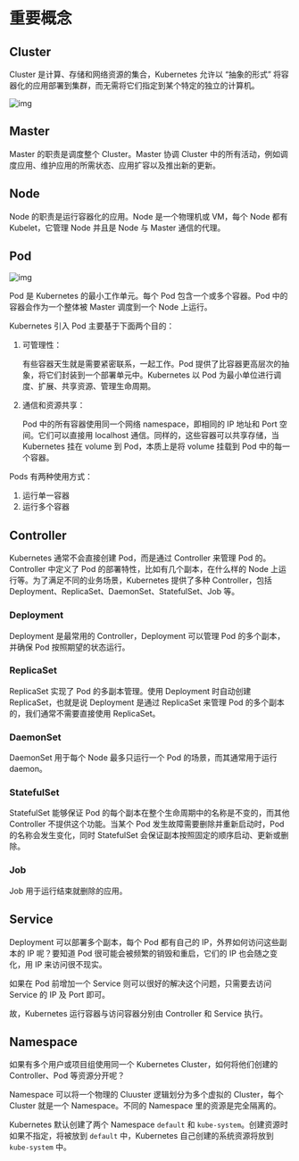 # 重要概念

## Cluster

Cluster 是计算、存储和网络资源的集合，Kubernetes 允许以 “抽象的形式” 将容器化的应用部署到集群，而无需将它们指定到某个特定的独立的计算机。

![img](https://d33wubrfki0l68.cloudfront.net/283cc20bb49089cb2ca54d51b4ac27720c1a7902/34424/docs/tutorials/kubernetes-basics/public/images/module_01_cluster.svg)

## Master

Master 的职责是调度整个 Cluster。Master 协调 Cluster 中的所有活动，例如调度应用、维护应用的所需状态、应用扩容以及推出新的更新。

## Node

Node 的职责是运行容器化的应用。Node 是一个物理机或 VM，每个 Node 都有 Kubelet，它管理 Node 并且是 Node 与 Master 通信的代理。

## Pod

![img](https://d33wubrfki0l68.cloudfront.net/5cb72d407cbe2755e581b6de757e0d81760d5b86/a9df9/docs/tutorials/kubernetes-basics/public/images/module_03_nodes.svg)

Pod 是 Kubernetes 的最小工作单元。每个 Pod 包含一个或多个容器。Pod 中的容器会作为一个整体被 Master 调度到一个 Node 上运行。

Kubernetes 引入 Pod 主要基于下面两个目的：

1. 可管理性：

   有些容器天生就是需要紧密联系，一起工作。Pod 提供了比容器更高层次的抽象，将它们封装到一个部署单元中。Kubernetes 以 Pod 为最小单位进行调度、扩展、共享资源、管理生命周期。

2. 通信和资源共享：

   Pod 中的所有容器使用同一个网络 namespace，即相同的 IP 地址和 Port 空间。它们可以直接用 localhost 通信。同样的，这些容器可以共享存储，当 Kubernetes 挂在 volume 到 Pod，本质上是将 volume 挂载到 Pod 中的每一个容器。

Pods 有两种使用方式：

1. 运行单一容器
2. 运行多个容器

## Controller

Kubernetes 通常不会直接创建 Pod，而是通过 Controller 来管理 Pod 的。Controller 中定义了 Pod 的部署特性，比如有几个副本，在什么样的 Node 上运行等。为了满足不同的业务场景，Kubernetes 提供了多种 Controller，包括 Deployment、ReplicaSet、DaemonSet、StatefulSet、Job 等。

### Deployment

Deployment 是最常用的 Controller，Deployment 可以管理 Pod 的多个副本，并确保 Pod 按照期望的状态运行。

### ReplicaSet

ReplicaSet 实现了 Pod 的多副本管理。使用 Deployment 时自动创建 ReplicaSet，也就是说 Deployment 是通过 ReplicaSet 来管理 Pod 的多个副本的，我们通常不需要直接使用 ReplicaSet。

### DaemonSet

DaemonSet 用于每个 Node 最多只运行一个 Pod 的场景，而其通常用于运行 daemon。

### StatefulSet

StatefulSet 能够保证 Pod 的每个副本在整个生命周期中的名称是不变的，而其他 Controller 不提供这个功能。当某个 Pod 发生故障需要删除并重新启动时，Pod 的名称会发生变化，同时 StatefulSet 会保证副本按照固定的顺序启动、更新或删除。

### Job

Job 用于运行结束就删除的应用。

## Service

Deployment 可以部署多个副本，每个 Pod 都有自己的 IP，外界如何访问这些副本的 IP 呢？要知道 Pod 很可能会被频繁的销毁和重启，它们的 IP 也会随之变化，用 IP 来访问很不现实。

如果在 Pod 前增加一个 Service 则可以很好的解决这个问题，只需要去访问 Service 的 IP 及 Port 即可。

故，Kubernetes 运行容器与访问容器分别由 Controller 和 Service 执行。

## Namespace

如果有多个用户或项目组使用同一个 Kubernetes Cluster，如何将他们创建的 Controller、Pod 等资源分开呢？

Namespace 可以将一个物理的 Cluuster 逻辑划分为多个虚拟的 Cluster，每个 Cluster 就是一个 Namespace。不同的 Namespace 里的资源是完全隔离的。

Kubernetes 默认创建了两个 Namespace `default` 和 `kube-system`。创建资源时如果不指定，将被放到 `default` 中，Kubernetes 自己创建的系统资源将放到 `kube-system` 中。
